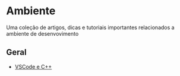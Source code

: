 # Ambiente
Uma coleção de artigos, dicas e tutoriais importantes relacionados a ambiente de desenvovimento

## Geral
- [VSCode e C++](geral/README.md)
